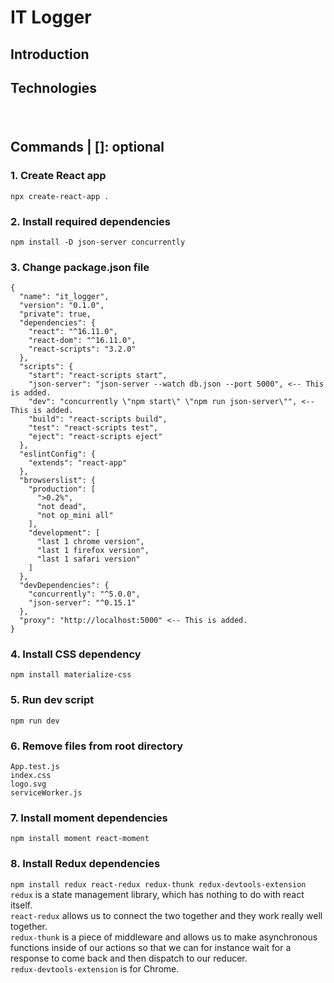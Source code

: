 # IT Logger

## Introduction

## Technologies
###
<br/>

## Commands | []: optional

### 1. Create React app
```npx create-react-app .```

### 2. Install required dependencies
```npm install -D json-server concurrently```

### 3. Change package.json file
```
{
  "name": "it_logger",
  "version": "0.1.0",
  "private": true,
  "dependencies": {
    "react": "^16.11.0",
    "react-dom": "^16.11.0",
    "react-scripts": "3.2.0"
  },
  "scripts": {
    "start": "react-scripts start",
    "json-server": "json-server --watch db.json --port 5000", <-- This is added.
    "dev": "concurrently \"npm start\" \"npm run json-server\"", <-- This is added.
    "build": "react-scripts build",
    "test": "react-scripts test",
    "eject": "react-scripts eject"
  },
  "eslintConfig": {
    "extends": "react-app"
  },
  "browserslist": {
    "production": [
      ">0.2%",
      "not dead",
      "not op_mini all"
    ],
    "development": [
      "last 1 chrome version",
      "last 1 firefox version",
      "last 1 safari version"
    ]
  },
  "devDependencies": {
    "concurrently": "^5.0.0",
    "json-server": "^0.15.1"
  },
  "proxy": "http://localhost:5000" <-- This is added.
}
```

### 4. Install CSS dependency
```npm install materialize-css```

### 5. Run dev script
```npm run dev```

### 6. Remove files from root directory
```App.test.js```<br/>
```index.css```<br/>
```logo.svg```<br/>
```serviceWorker.js```

### 7. Install moment dependencies
```npm install moment react-moment```

### 8. Install Redux dependencies
```npm install redux react-redux redux-thunk redux-devtools-extension```<br/>
```redux``` is a state management library, which has nothing to do with react itself.<br/>
```react-redux``` allows us to connect the two together and they work really well together.<br/>
```redux-thunk``` is a piece of middleware and allows us to make asynchronous functions inside of our actions so that we can for instance wait for a response to come back and then dispatch to our reducer.<br/>
```redux-devtools-extension``` is for Chrome.

